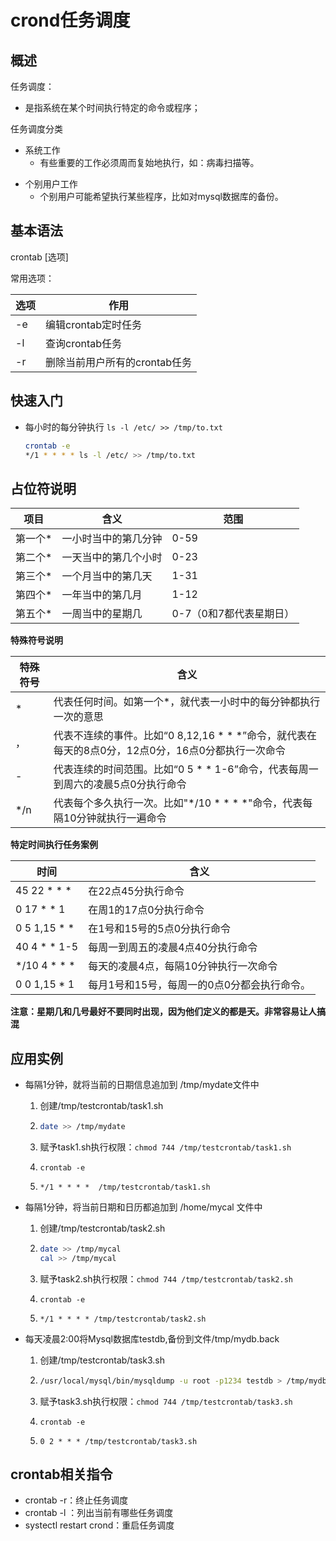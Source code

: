# crond任务调度

## 概述

任务调度：

- 是指系统在某个时间执行特定的命令或程序；

任务调度分类

- 系统工作
  - 有些重要的工作必须周而复始地执行，如：病毒扫描等。

* 个别用户工作
  - 个别用户可能希望执行某些程序，比如对mysql数据库的备份。

## 基本语法

crontab [选项]

常用选项：

| 选项 | 作用                          |
| ---- | ----------------------------- |
| -e   | 编辑crontab定时任务           |
| -l   | 查询crontab任务               |
| -r   | 删除当前用户所有的crontab任务 |

## 快速入门

* 每小时的每分钟执行 `ls -l /etc/ >> /tmp/to.txt`

  ```bash
  crontab -e
  */1 * * * * ls -l /etc/ >> /tmp/to.txt
  ```

## 占位符说明

| 项目    | 含义                 | 范围                    |
| ------- | -------------------- | ----------------------- |
| 第一个* | 一小时当中的第几分钟 | 0-59                    |
| 第二个* | 一天当中的第几个小时 | 0-23                    |
| 第三个* | 一个月当中的第几天   | 1-31                    |
| 第四个* | 一年当中的第几月     | 1-12                    |
| 第五个* | 一周当中的星期几     | 0-7（0和7都代表星期日） |

**特殊符号说明**

| 特殊符号 | 含义                                                         |
| -------- | ------------------------------------------------------------ |
| *        | 代表任何时间。如第一个*，就代表一小时中的每分钟都执行一次的意思 |
| ，       | 代表不连续的事件。比如“0 8,12,16 * * *”命令，就代表在每天的8点0分，12点0分，16点0分都执行一次命令 |
| -        | 代表连续的时间范围。比如“0 5 * * 1-6”命令，代表每周一到周六的凌晨5点0分执行命令 |
| */n      | 代表每个多久执行一次。比如"*/10 * * * *"命令，代表每隔10分钟就执行一遍命令 |

**特定时间执行任务案例**

| 时间         | 含义                                        |
| ------------ | ------------------------------------------- |
| 45 22 * * *  | 在22点45分执行命令                          |
| 0 17 * * 1   | 在周1的17点0分执行命令                      |
| 0 5 1,15 * * | 在1号和15号的5点0分执行命令                 |
| 40 4 * * 1-5 | 每周一到周五的凌晨4点40分执行命令           |
| */10 4 * * * | 每天的凌晨4点，每隔10分钟执行一次命令       |
| 0 0 1,15 * 1 | 每月1号和15号，每周一的0点0分都会执行命令。 |

**注意：星期几和几号最好不要同时出现，因为他们定义的都是天。非常容易让人搞混**

## 应用实例

* 每隔1分钟，就将当前的日期信息追加到 /tmp/mydate文件中

  1. 创建/tmp/testcrontab/task1.sh

  2. ```bash
     date >> /tmp/mydate
     ```

  3. 赋予task1.sh执行权限：`chmod 744 /tmp/testcrontab/task1.sh`

  4. `crontab -e`

  5. `*/1 * * * *  /tmp/testcrontab/task1.sh`
  
* 每隔1分钟，将当前日期和日历都追加到 /home/mycal 文件中

  1. 创建/tmp/testcrontab/task2.sh

  2. ```bash
     date >> /tmp/mycal
     cal >> /tmp/mycal
     ```

  3. 赋予task2.sh执行权限：`chmod 744 /tmp/testcrontab/task2.sh`

  4. `crontab -e`

  5. `*/1 * * * * /tmp/testcrontab/task2.sh`

* 每天凌晨2:00将Mysql数据库testdb,备份到文件/tmp/mydb.back

  1. 创建/tmp/testcrontab/task3.sh

  2. ```bash
     /usr/local/mysql/bin/mysqldump -u root -p1234 testdb > /tmp/mydb.back
     ```

  3. 赋予task3.sh执行权限：`chmod 744 /tmp/testcrontab/task3.sh`

  4. `crontab -e`

  5. `0 2 * * * /tmp/testcrontab/task3.sh`

## crontab相关指令

* crontab -r：终止任务调度
* crontab -l ：列出当前有哪些任务调度
* systectl  restart crond：重启任务调度